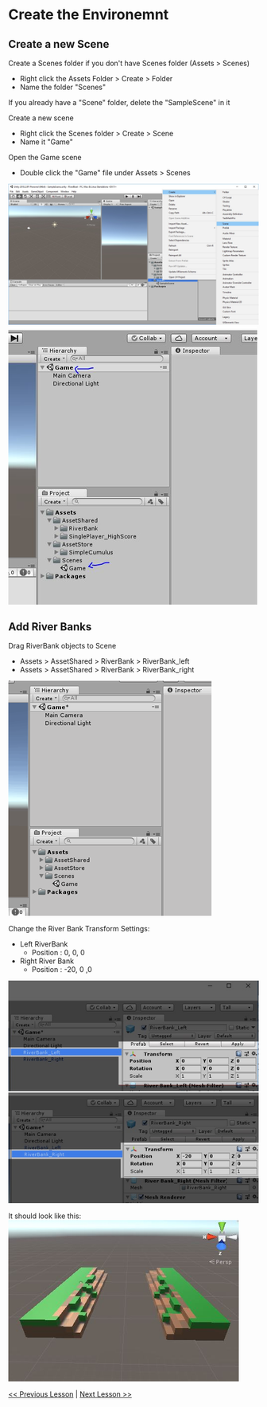 # Create the Environemnt
## Create a new Scene
Create a Scenes folder if you don't have Scenes folder (Assets > Scenes)
- Right click the Assets Folder > Create > Folder
- Name the folder "Scenes"

If you already have a "Scene" folder, delete the "SampleScene" in it

Create a new scene
- Right click the Scenes folder > Create > Scene
- Name it "Game"

Open the Game scene
- Double click the "Game" file under Assets > Scenes

![Create Scene](resources/img/create-scene-ss.jpg)
![Scene Created](resources/img/blank-game-scene-ss.jpg)  

## Add River Banks
Drag RiverBank objects to Scene
 - Assets > AssetShared > RiverBank > RiverBank_left
 - Assets > AssetShared > RiverBank > RiverBank_right

![River Banks](resources/img/river-banks-drag-to-scene.gif)

Change the River Bank Transform Settings:
 - Left RiverBank
    - Position : 0, 0, 0
- Right River Bank
    - Position : -20, 0 ,0

![Left River Bank Transform Setting](resources/img/left-river-bank-transform.jpg)
![Right River Bank Transform Setting](resources/img/right-river-bank-transform.jpg)


It should look like this:  
![River Banks](resources/img/river-banks-on-scene-ss.JPG)


[<< Previous Lesson](lesson.2.md) | [Next Lesson >>](lesson.4.md)